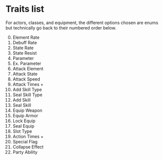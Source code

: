 # Traits list
For actors, classes, and equipment, the different options chosen are enums but technically go back to their numbered order below.

0. Element Rate
1. Debuff Rate
2. State Rate
3. State Resist
4. Parameter
5. Ex. Parameter
6. Attack Element
7. Attack State
8. Attack  Speed
9. Attack Times + 
10. Add Skill Type
11. Seal Skill Type
12. Add Skill
13. Seal Skill
14. Equip Weapon
15. Equip Armor
16. Lock Equip
17. Seal Equip
18. Slot Type
19. Action Times +
20. Special Flag
25. Collapse Effect
26. Party Ability
